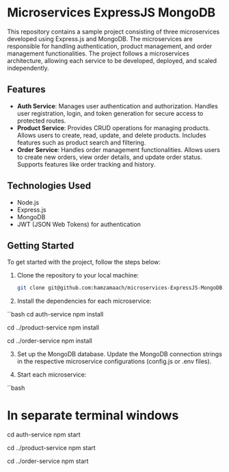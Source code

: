 # Microservices ExpressJS MongoDB

This repository contains a sample project consisting of three microservices developed using Express.js and MongoDB. The microservices are responsible for handling authentication, product management, and order management functionalities. The project follows a microservices architecture, allowing each service to be developed, deployed, and scaled independently.

## Features

- **Auth Service**: Manages user authentication and authorization. Handles user registration, login, and token generation for secure access to protected routes.
- **Product Service**: Provides CRUD operations for managing products. Allows users to create, read, update, and delete products. Includes features such as product search and filtering.
- **Order Service**: Handles order management functionalities. Allows users to create new orders, view order details, and update order status. Supports features like order tracking and history.

## Technologies Used

- Node.js
- Express.js
- MongoDB
- JWT (JSON Web Tokens) for authentication

## Getting Started

To get started with the project, follow the steps below:

1. Clone the repository to your local machine:

   ```bash
   git clone git@github.com:hamzamaach/microservices-ExpressJS-MongoDB.git

2. Install the dependencies for each microservice:

  ``bash
  cd auth-service
  npm install

  cd ../product-service
  npm install

  cd ../order-service
  npm install

3. Set up the MongoDB database. Update the MongoDB connection strings in the respective microservice configurations (config.js or .env files).

4. Start each microservice:

  ``bash
  # In separate terminal windows
  cd auth-service
  npm start

  cd ../product-service
  npm start

  cd ../order-service
  npm start





